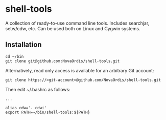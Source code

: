 # shell-tools

A collection of ready-to-use command line tools. Includes searchjar, setw/cdw, etc. Can be used both on
Linux and Cygwin systems.

## Installation


    cd ~/bin
    git clone git@github.com:NovaOrdis/shell-tools.git

Alternatively, read only access is available for an arbitrary Git account:

    git clone https://<git-account>@github.com/NovaOrdis/shell-tools.git


Then edit ~/.bashrc as follows:

    ...
    
    alias cdw='. cdwi'
    export PATH=~/bin/shell-tools:${PATH}
    
   
